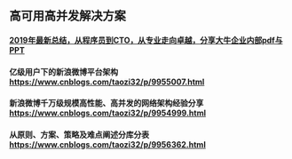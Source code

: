 
## 高可用高并发解决方案

#### [2019年最新总结，从程序员到CTO，从专业走向卓越，分享大牛企业内部pdf与PPT](https://github.com/trustex/Document/tree/master/%E6%9E%B6%E6%9E%84%E5%B8%88)

#### 亿级用户下的新浪微博平台架构 https://www.cnblogs.com/taozi32/p/9955007.html
#### 新浪微博千万级规模高性能、高并发的网络架构经验分享 https://www.cnblogs.com/taozi32/p/9954999.html
#### 从原则、方案、策略及难点阐述分库分表 https://www.cnblogs.com/taozi32/p/9956362.html
